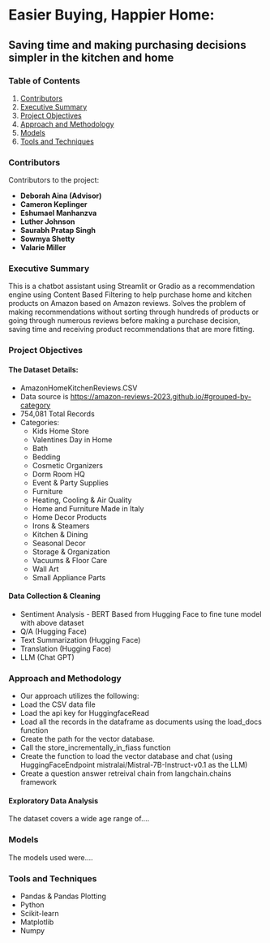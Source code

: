# Easier Buying, Happier Home: 
## Saving time and making purchasing decisions simpler in the kitchen and home

### Table of Contents

1. [Contributors](#contributors)
2. [Executive Summary](#executive-summary)
3. [Project Objectives](#project-objectives)
4. [Approach and Methodology](#approach-and-methodology)
5. [Models](#models)
6. [Tools and Techniques](#tools-and-techniques)

### Contributors

Contributors to the project:
* **Deborah Aina (Advisor)**
* **Cameron Keplinger**
* **Eshumael Manhanzva**
* **Luther Johnson**
* **Saurabh Pratap Singh**
* **Sowmya Shetty**
* **Valarie Miller**

### Executive Summary 

This is a chatbot assistant using Streamlit or Gradio as a recommendation engine using Content Based Filtering to help purchase home and kitchen products on Amazon based on Amazon reviews.  Solves the problem of making recommendations without sorting through hundreds of products or going through numerous reviews before making a purchase decision, saving time and receiving product recommendations that are more fitting. 

### Project Objectives
#### The Dataset Details:
* AmazonHomeKitchenReviews.CSV
* Data source is https://amazon-reviews-2023.github.io/#grouped-by-category
* 754,081 Total Records
* Categories: 
  * Kids Home Store
  * Valentines Day in Home
  * Bath
  * Bedding
  * Cosmetic Organizers
  * Dorm Room HQ
  * Event & Party Supplies
  * Furniture
  * Heating, Cooling & Air Quality
  * Home and Furniture Made in Italy
  * Home Decor Products
  * Irons & Steamers
  * Kitchen & Dining
  * Seasonal Decor
  * Storage & Organization
  * Vacuums & Floor Care
  * Wall Art
  * Small Appliance Parts

#### Data Collection & Cleaning

* Sentiment Analysis - BERT Based from Hugging Face to fine tune model with above dataset
* Q/A (Hugging Face)
* Text Summarization (Hugging Face)
* Translation (Hugging Face)
* LLM (Chat GPT)

### Approach and Methodology

* Our approach utilizes the following: 
 * Load the CSV data file
 * Load the api key for HuggingfaceRead
 * Load all the records in the dataframe as documents using the load_docs function
 * Create the path for the vector database. 
 * Call the store_incrementally_in_fiass function
 * Create the function to load the vector database and chat (using HuggingFaceEndpoint mistralai/Mistral-7B-Instruct-v0.1 as the LLM) 
 * Create a question answer retreival chain from langchain.chains framework

#### Exploratory Data Analysis

The dataset covers a wide age range of....

###  Models

The models used were....

### Tools and Techniques

* Pandas & Pandas Plotting
* Python
* Scikit-learn
* Matplotlib
* Numpy

